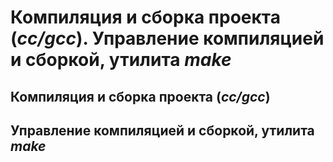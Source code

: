 Компиляция и сборка проекта (_cc/gcc_).
Управление компиляцией и сборкой, утилита _make_
====

Компиляция и сборка проекта (_cc/gcc_)
----

Управление компиляцией и сборкой, утилита _make_
----
